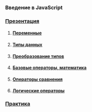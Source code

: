 ### Введение в JavaScript

### [Презентация](../js_basic_lesson_1.pdf)

1. #### [Переменные](https://learn.javascript.ru/variables)
2. #### [Типы данных](https://learn.javascript.ru/types)
3. #### [Преобразование типов](https://learn.javascript.ru/type-conversions)
4. #### [Базовые операторы, математика](https://learn.javascript.ru/operators)
5. #### [Операторы сравнения](https://learn.javascript.ru/comparison)
6. #### [Логические операторы](https://learn.javascript.ru/logical-operators)


### [Практика](./script.js)